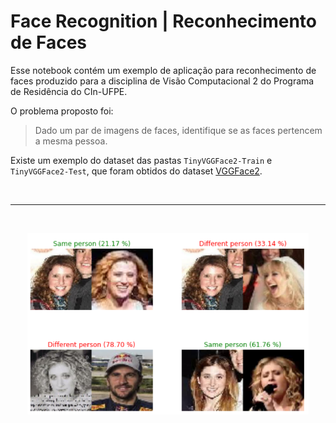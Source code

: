 # Face Recognition | Reconhecimento de Faces

Esse notebook contém um exemplo de aplicação para reconhecimento de faces produzido para a disciplina de Visão Computacional 2 do Programa de Residência do CIn-UFPE.

O problema proposto foi: 

> Dado um par de imagens de faces, identifique se as faces pertencem a mesma pessoa.

Existe um exemplo do dataset das pastas `TinyVGGFace2-Train` e `TinyVGGFace2-Test`, que foram obtidos do dataset [VGGFace2](https://academictorrents.com/details/535113b8395832f09121bc53ac85d7bc8ef6fa5b).


<div align="center">
  <p>⠀</p>
  <hr>
  <p>⠀</p>
  <img width="450px" src="sample.png" />
</div>